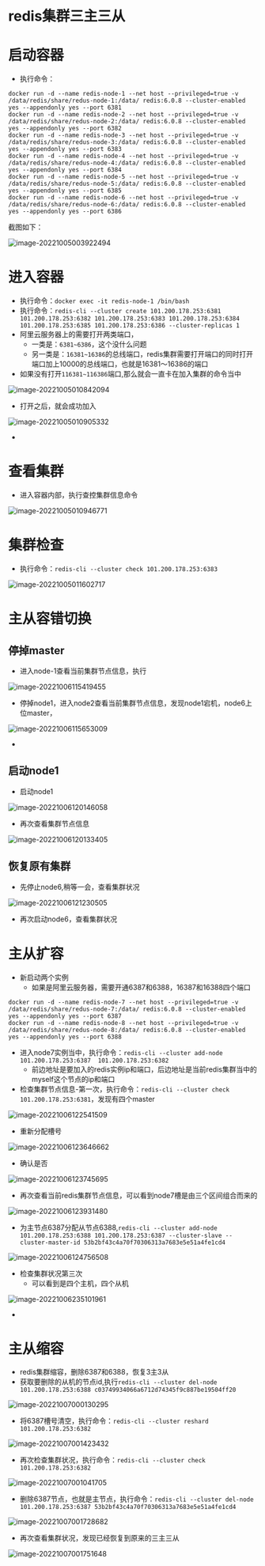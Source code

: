 # redis集群三主三从

# 启动容器

- 执行命令：

```
docker run -d --name redis-node-1 --net host --privileged=true -v /data/redis/share/redus-node-1:/data/ redis:6.0.8 --cluster-enabled yes --appendonly yes --port 6381
docker run -d --name redis-node-2 --net host --privileged=true -v /data/redis/share/redus-node-2:/data/ redis:6.0.8 --cluster-enabled yes --appendonly yes --port 6382
docker run -d --name redis-node-3 --net host --privileged=true -v /data/redis/share/redus-node-3:/data/ redis:6.0.8 --cluster-enabled yes --appendonly yes --port 6383
docker run -d --name redis-node-4 --net host --privileged=true -v /data/redis/share/redus-node-4:/data/ redis:6.0.8 --cluster-enabled yes --appendonly yes --port 6384
docker run -d --name redis-node-5 --net host --privileged=true -v /data/redis/share/redus-node-5:/data/ redis:6.0.8 --cluster-enabled yes --appendonly yes --port 6385
docker run -d --name redis-node-6 --net host --privileged=true -v /data/redis/share/redus-node-6:/data/ redis:6.0.8 --cluster-enabled yes --appendonly yes --port 6386
```

截图如下：

![image-20221005003922494](images/image-20221005003922494.png)

# 进入容器

- 执行命令：`docker exec -it redis-node-1 /bin/bash`
- 执行命令：`redis-cli --cluster create 101.200.178.253:6381 101.200.178.253:6382 101.200.178.253:6383 101.200.178.253:6384 101.200.178.253:6385 101.200.178.253:6386 --cluster-replicas 1`
- 阿里云服务器上的需要打开两类端口，
  - 一类是：`6381~6386`，这个没什么问题
  - 另一类是：`16381~16386`的总线端口，redis集群需要打开端口的同时打开端口加上10000的总线端口，也就是16381～16386的端口
- 如果没有打开`116381~116386`端口,那么就会一直卡在加入集群的命令当中

![image-20221005010842094](images/image-20221005010842094.png)

- 打开之后，就会成功加入

![image-20221005010905332](images/image-20221005010905332.png)

- 

# 查看集群

- 进入容器内部，执行查控集群信息命令

![image-20221005010946771](images/image-20221005010946771.png)

# 集群检查

- 执行命令：`redis-cli --cluster check 101.200.178.253:6383 `

![image-20221005011602717](images/image-20221005011602717.png)

# 主从容错切换

## 停掉master

- 进入node-1查看当前集群节点信息，执行

![image-20221006115419455](images/image-20221006115419455.png)

- 停掉node1，进入node2查看当前集群节点信息，发现node1宕机，node6上位master，

![image-20221006115653009](images/image-20221006115653009.png)

- 

## 启动node1

- 启动node1

![image-20221006120146058](images/image-20221006120146058.png)

- 再次查看集群节点信息

![image-20221006120133405](images/image-20221006120133405.png)

## 恢复原有集群

- 先停止node6,稍等一会，查看集群状况

![image-20221006121230505](images/image-20221006121230505.png)

- 再次启动node6，查看集群状况

# 主从扩容

- 新启动两个实例
  - 如果是阿里云服务器，需要开通6387和6388，16387和16388四个端口

```
docker run -d --name redis-node-7 --net host --privileged=true -v /data/redis/share/redus-node-7:/data/ redis:6.0.8 --cluster-enabled yes --appendonly yes --port 6387
docker run -d --name redis-node-8 --net host --privileged=true -v /data/redis/share/redus-node-8:/data/ redis:6.0.8 --cluster-enabled yes --appendonly yes --port 6388
```

- 进入node7实例当中，执行命令：`redis-cli --cluster add-node  101.200.178.253:6387  101.200.178.253:6382`
  - 前边地址是要加入的redis实例ip和端口，后边地址是当前redis集群当中的myself这个节点的ip和端口
- 检查集群节点信息-第一次，执行命令：`redis-cli --cluster check 101.200.178.253:6381`，发现有四个master

![image-20221006122541509](images/image-20221006122541509.png)

- 重新分配槽号

![image-20221006123646662](images/image-20221006123646662.png)

- 确认是否

![image-20221006123745695](images/image-20221006123745695.png)

- 再次查看当前redis集群节点信息，可以看到node7槽是由三个区间组合而来的

![image-20221006123931480](images/image-20221006123931480.png)

- 为主节点6387分配从节点6388,`redis-cli --cluster add-node 101.200.178.253:6388 101.200.178.253:6387 --cluster-slave --cluster-master-id 53b2bf43c4a70f70306313a7683e5e51a4fe1cd4 `

![image-20221006124756508](images/image-20221006124756508.png)

- 检查集群状况第三次
  - 可以看到是四个主机，四个从机

![image-20221006235101961](images/image-20221006235101961.png)

- 

# 主从缩容

- redis集群缩容，删除6387和6388，恢复3主3从
- 获取要删除的从机的节点id,执行`redis-cli --cluster del-node 101.200.178.253:6388 c03749934066a6712d74345f9c887be19504ff20 `

![image-20221007000130295](images/image-20221007000130295.png)

- 将6387槽号清空，执行命令：`redis-cli --cluster reshard 101.200.178.253:6382`

![image-20221007001423432](images/image-20221007001423432.png)

- 再次检查集群状况，执行命令：`redis-cli --cluster check 101.200.178.253:6382`

![image-20221007001041705](images/image-20221007001041705.png)

- 删除6387节点，也就是主节点，执行命令：`redis-cli --cluster del-node 101.200.178.253:6387 53b2bf43c4a70f70306313a7683e5e51a4fe1cd4`

![image-20221007001728682](images/image-20221007001728682.png)

- 再次查看集群状况，发现已经恢复到原来的三主三从

![image-20221007001751648](images/image-20221007001751648.png)

